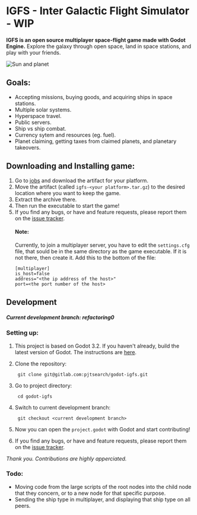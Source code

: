 # IGFS - Inter Galactic Flight Simulator - WIP

**IGFS is an open source multiplayer space-flight game made with Godot Engine.**  Explore the galaxy through open space, land in space stations, and play with your friends.

![Sun and planet](https://gitlab.com/pjtsearch/godot-igfs/raw/master/Assets/images/screenshot0.png)

## Goals:
* Accepting missions, buying goods, and acquiring ships in space stations.
* Multiple solar systems.
* Hyperspace travel.
* Public servers.
* Ship vs ship combat.
* Currency sytem and resources (eg. fuel).
* Planet claiming, getting taxes from claimed planets, and planetary takeovers.

## Downloading and Installing game:
1. Go to [jobs](https://gitlab.com/pjtsearch/godot-igfs/-/jobs) and download the artifact for your platform.
2. Move the artifact (called ````igfs-<your platform>.tar.gz````) to the desired location where you want to keep the game.
3. Extract the archive there.
4. Then run the executable to start the game!
5. If you find any bugs, or have and feature requests, please report them on the [issue tracker](https://gitlab.com/pjtsearch/godot-igfs/issues).
    #### Note:
    Currently, to join a multiplayer server, you have to edit the ````settings.cfg```` file, that sould be in the same directory as the game executable. If it is not there, then create it. Add this to the bottom of the file:
    ````
    [multiplayer]
    is_host=false
    address="<the ip address of the host>"
    port=<the port number of the host>
    ````

## Development
##### Current development branch: refactoring0
### Setting up:
1. This project is based on Godot 3.2. If you haven't already, build the latest version of Godot. The instructions are [here](https://docs.godotengine.org/en/3.1/development/compiling/index.html).
2. Clone the repository:

        git clone git@gitlab.com:pjtsearch/godot-igfs.git
3. Go to project directory:
   
        cd godot-igfs 
4. Switch to current development branch:
   
        git checkout <current development branch>
5. Now you can open the ````project.godot```` with Godot and start contributing!
6. If you find any bugs, or have and feature requests, please report them on the [issue tracker](https://gitlab.com/pjtsearch/godot-igfs/issues).

*Thank you.  Contributions are highly apperciated.*

### Todo:
* Moving code from the large scripts of the root nodes into the child node that they concern, or to a new node for that specific purpose.
* Sending the ship type in multiplayer, and displaying that ship type on all peers.